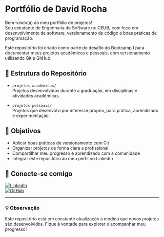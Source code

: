 # Portfólio de David Rocha

Bem-vindo(a) ao meu portfólio de projetos!  
Sou estudante de Engenharia de Software no CEUB, com foco em desenvolvimento de software, versionamento de código e boas práticas de programação.

Este repositório foi criado como parte do desafio do Bootcamp I para documentar meus projetos acadêmicos e pessoais, com versionamento utilizando Git e GitHub.

## 📁 Estrutura do Repositório

- `projetos-academicos/`  
  Projetos desenvolvidos durante a graduação, em disciplinas e atividades acadêmicas.

- `projetos-pessoais/`  
  Projetos que desenvolvi por interesse próprio, para prática, aprendizado e experimentação.

## 🚀 Objetivos

- Aplicar boas práticas de versionamento com Git  
- Organizar projetos de forma clara e profissional  
- Compartilhar meu progresso e aprendizado com a comunidade  
- Integrar este repositório ao meu perfil no LinkedIn

## 🔗 Conecte-se comigo

[![LinkedIn](https://img.shields.io/badge/-LinkedIn-0A66C2?style=flat&logo=linkedin&logoColor=white)](https://www.linkedin.com/in/david-rocha-de-oliveira/)  
[![GitHub](https://img.shields.io/badge/-GitHub-181717?style=flat&logo=github&logoColor=white)](https://github.com/david-rocha-1775)

---

### 💡 Observação

Este repositório está em constante atualização à medida que novos projetos são desenvolvidos. Fique à vontade para explorar e acompanhar meu progresso!
